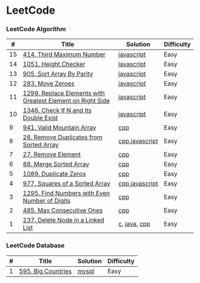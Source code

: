 
LeetCode
========

### LeetCode Algorithm
| # | Title | Solution | Difficulty |
|---| ----- | -------- | ---------- |
|15|[414. Third Maximum Number](https://leetcode.com/problems/third-maximum-number/)|[javascript](./algorithms/javascript/thirdMaximumNumber.js)|Easy|
|14|[1051. Height Checker](https://leetcode.com/problems/height-checker/)|[javascript](./algorithms/javascript/heightChecker.js)|Easy|
|13|[905. Sort Array By Parity](https://leetcode.com/problems/sort-array-by-parity/)|[javascript](./algorithms/javascript/sortArrayByParity.js)|Easy|
|12| [283. Move Zeroes](https://leetcode.com/problems/move-zeroes/) | [javascript](./algorithms/javascript/moveZeroes.js) | Easy |
|11|[1299. Replace Elements with Greatest Element on Right Side](https://leetcode.com/problems/replace-elements-with-greatest-element-on-right-side/)|[javascript](./algorithms/javascript/replaceElementsWithGreatestElementOnRightSide.js)|Easy|
|10|[1346. Check If N and Its Double Exist](https://leetcode.com/problems/check-if-n-and-its-double-exist/)|[javascript](./algorithms/javascript/checkIfNAndItsDoubleExist.js)|Easy|
|9|[941. Valid Mountain Array](https://leetcode.com/problems/valid-mountain-array/)|[cpp](./algorithms/cpp/validMountainArray.cpp)| Easy |
|8|[26. Remove Duplicates from Sorted Array](https://leetcode.com/problems/remove-duplicates-from-sorted-array/)| [cpp](./algorithms/cpp/removeDuplicatesFromSortedArray.cpp/),[javascript](./algorithms/javascript/removeDuplicatesFromSortedArray.js/) | Easy |
|7|[27. Remove Element](https://leetcode.com/problems/remove-element/)| [cpp](./algorithms/cpp/removeElement.cpp/) | Easy |
|6|[88. Merge Sorted Array](https://leetcode.com/problems/merge-sorted-array/)| [cpp](./algorithms/cpp/mergeSortedArray.cpp/) | Easy |
|5|[1089. Duplicate Zeros](https://leetcode.com/problems/duplicate-zeros/)| [cpp](./algorithms/cpp/duplicateZeros.cpp/) | Easy |
|4|[977. Squares of a Sorted Array](https://leetcode.com/problems/squares-of-a-sorted-array/)|[cpp](./algorithms/cpp/squaresOfASortedArray.cpp),[javascript](./algorithms/javascript/squaresOfASortedArray.js)|Easy|
|3|[1295. Find Numbers with Even Number of Digits](https://leetcode.com/problems/find-numbers-with-even-number-of-digits/)|[cpp](./algorithms/cpp/findNumbersWithEcenNumberOfDigits.cpp)|Easy|
|2|[485. Max Consecutive Ones](https://leetcode.com/problems/max-consecutive-ones/)|[cpp](./algorithms/cpp/maxConsecutiveOnes.cpp)|Easy|
|1|[237. Delete Node in a Linked List](https://leetcode.com/problems/delete-node-in-a-linked-list/)| [c](./algorithms/c/deleteNodeInALinkedList.c), [java](./algorithms/java/deleteNodeInALinkedList.java), [cpp](./algorithms/cpp/deleteNodeInALinkedList.cpp)|Easy|



### LeetCode Database


| # | Title | Solution | Difficulty |
|---| ----- | -------- | ---------- |
|1|[595. Big Countries](https://leetcode.com/problems/big-countries/)| [mysql](./database/mysql/BigCountries.sql)|Easy|
